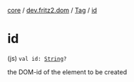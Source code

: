 [core](../../index.md) / [dev.fritz2.dom](../index.md) / [Tag](index.md) / [id](./id.md)

# id

(js) `val id: `[`String`](https://kotlinlang.org/api/latest/jvm/stdlib/kotlin/-string/index.html)`?`

the DOM-id of the element to be created

